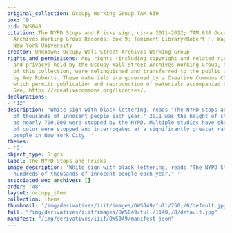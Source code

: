 ```yaml
---
original_collection: Occupy Working Group TAM.630
box: '9'
pid: OWS049
citation: The NYPD Stops and Frisks sign, circa 2011-2012; TAM.630 Occupy Wall Street
  Archives Working Group Records; box 9; Tamiment Library/Robert F. Wagner Labor Archives,
  New York University
creator: Unknown; Occupy Wall Street Archives Working Group
rights_and_permisisons: Any rights (including copyright and related rights to publicity
  and privacy) held by the Occupy Wall Street Archives Working Group, the creator
  of this collection, were relinquished and transferred to the public domain in 2013
  by Amy Roberts. These materials are governed by a Creative Commons CC0 license,
  which permits publication and reproduction of materials accompanied by full attribution.
  See, https://creativecommons.org/licenses/.
declarations:
- '12'
description: 'White sign with black lettering, reads "The NYPD Stops and Frisks hundreds
  of thousands of innocent people each year." 2011 was the height of stop-and-frisk
  as nearly 700,000 were stopped by the NYPD. Multiple studies have shown that people
  of color were stopped and interrogated at a significantly greater rate than white
  people in New York City. '
themes:
- '9'
object_type: Signs
label: The NYPD Stops and Frisks
image_description: 'White sign with black lettering, reads "The NYPD Stops and Frisks
  hundreds of thousands of innocent people each year." '
associated_web_archives: []
order: '48'
layout: occupy_item
collection: items
thumbnail: "/img/derivatives/iiif/images/OWS049/full/250,/0/default.jpg"
full: "/img/derivatives/iiif/images/OWS049/full/1140,/0/default.jpg"
manifest: "/img/derivatives/iiif/OWS049/manifest.json"
---
```

